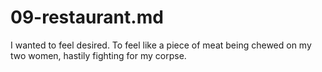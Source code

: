 # 09-restaurant.md

I wanted to feel desired. To feel like a piece of meat being chewed on my two women, hastily fighting for my corpse.


